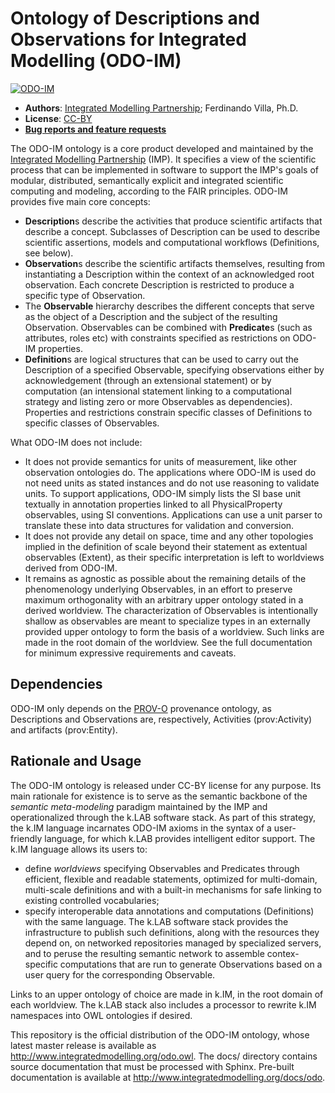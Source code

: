 # Ontology of Descriptions and Observations for Integrated Modelling (ODO-IM)


[![ODO-IM](https://img.shields.io/badge/ODO-IM-0.10.0-blue.svg?style=plastic)](http://github.com/integratedmodelling/odo)

- **Authors**: [Integrated Modelling Partnership](http://www.integratedmodelling.org); Ferdinando Villa, Ph.D.
- **License**: [CC-BY](http://creativecommons.org/licenses/by/3.0/)
- [**Bug reports and feature requests**](https://github.com/integratedmodelling/odo/issues)

The ODO-IM ontology is a core product developed and maintained by the [Integrated Modelling Partnership](http://www.integratedmodelling.org) (IMP). It specifies a view of the scientific process that can be implemented in software to support the IMP's goals of modular, distributed, semantically explicit and integrated scientific computing and modeling, according to the FAIR principles. ODO-IM provides five main core concepts:

- **Description**s describe the activities that produce scientific artifacts that describe a concept. Subclasses of Description can be used to describe scientific assertions, models and computational workflows (Definitions, see below).
- **Observation**s describe the scientific artifacts themselves, resulting from instantiating a Description within the context of an acknowledged root observation. Each concrete Description is restricted to produce a specific type of Observation.
- The **Observable** hierarchy describes the different concepts that serve as the object of a Description and the subject of the resulting Observation. Observables can be combined with **Predicate**s (such as attributes, roles etc) with constraints specified as restrictions on ODO-IM properties.
- **Definition**s are logical structures that can be used to carry out the Description of a specified Observable, specifying observations either by acknowledgement (through an extensional statement) or by computation (an intensional statement linking to a computational strategy and listing zero or more Observables as dependencies). Properties and restrictions constrain specific classes of Definitions to specific classes of Observables. 

What ODO-IM does not include:

- It does not provide semantics for units of measurement, like other observation ontologies do. The applications where ODO-IM is used do not need units as stated instances and do not use reasoning to validate units. To support applications, ODO-IM simply lists the SI base unit textually in annotation properties linked to all PhysicalProperty observables, using SI conventions. Applications can use a unit parser to translate these into data structures for validation and conversion.
- It does not provide any detail on space, time and any other topologies implied in the definition of scale beyond their statement as extentual observables (Extent), as their specific interpretation is left to worldviews derived from ODO-IM.
- It remains as agnostic as possible about the remaining details of the phenomenology underlying Observables, in an effort to preserve maximum orthogonality with an arbitrary upper ontology stated in a derived worldview. The characterization of Observables is intentionally shallow as observables are meant to specialize types in an externally provided upper ontology to form the basis of a worldview. Such links are made in the root domain of the worldview. See the full documentation for minimum expressive requirements and caveats.

## Dependencies

ODO-IM only depends on the [PROV-O](https://www.w3.org/TR/prov-o/) provenance ontology, as Descriptions and Observations are, respectively, Activities (prov:Activity) and artifacts (prov:Entity).

## Rationale and Usage

The ODO-IM ontology is released under CC-BY license for any purpose. Its main rationale for existence is to serve as the semantic backbone of the *semantic meta-modeling* paradigm maintained by the IMP and operationalized through the k.LAB software stack. As part of this strategy, the k.IM language incarnates ODO-IM axioms in the syntax of a user-friendly language,  for which k.LAB provides intelligent editor support. The k.IM language allows its users to: 

- define *worldviews* specifying Observables and Predicates through efficient, flexible and readable statements, optimized for multi-domain, multi-scale definitions and with a built-in mechanisms for safe linking to existing controlled vocabularies;  
- specify interoperable data annotations and computations (Definitions) with the same language. The k.LAB software stack provides the infrastructure to publish such definitions, along with the resources they depend on, on networked repositories managed by specialized servers, and to peruse the resulting semantic network to assemble contex-specific computations that are run to generate Observations based on a user query for the corresponding Observable. 
	
Links to an upper ontology of choice are made in k.IM, in the root domain of each worldview. The k.LAB stack also includes a processor to rewrite k.IM namespaces into OWL ontologies if desired.

This repository is the official distribution of the ODO-IM ontology, whose latest master release is available as http://www.integratedmodelling.org/odo.owl. The docs/ directory contains source documentation that must be processed with Sphinx. Pre-built documentation is available at http://www.integratedmodelling.org/docs/odo.